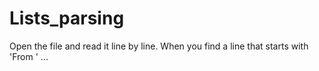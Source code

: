 # Lists_parsing
Open the file and read it line by line. When you find a line that starts with 'From ' ...
